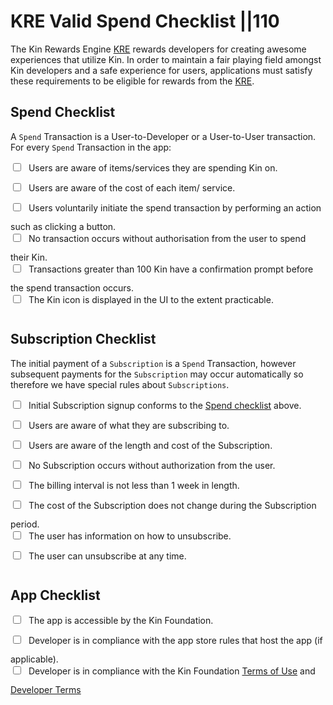 # KRE Valid Spend Checklist ||110

The Kin Rewards Engine [KRE](/docs/the-kre-explained/) rewards developers for creating awesome experiences that utilize Kin. In order to maintain a fair playing field amongst Kin developers and a safe experience for users, applications must satisfy these requirements to be eligible for rewards from the [KRE](/docs/the-kre-explained/).

## Spend Checklist

A `Spend` Transaction is a User-to-Developer or a User-to-User transaction. For every `Spend` Transaction in the app:

<div>
  <input style="margin-right: 0.5rem; margin-bottom: 1rem;" type="checkbox" id="accessible" name="accessible" value="accessible">
  <label for="accessible">Users are aware of items/services they are spending Kin on.</label></br>
  <input style="margin-right: 0.5rem; margin-bottom: 1rem;" type="checkbox" id="compliant" name="compliant" value="compliant">
  <label for="compliant">Users are aware of the cost of each item/ service.</label></br>
  <input style="margin-right: 0.5rem; margin-bottom: 1rem;" type="checkbox" id="terms" name="terms" value="terms">
  <label for="terms">Users voluntarily initiate the spend transaction by performing an action such as clicking a button.</label></br>
  <input style="margin-right: 0.5rem; margin-bottom: 1rem;" type="checkbox" id="accessible" name="accessible" value="accessible">
  <label for="accessible">No transaction occurs without authorisation from the user to spend their Kin.</label></br>
  <input style="margin-right: 0.5rem; margin-bottom: 1rem;" type="checkbox" id="compliant" name="compliant" value="compliant">
  <label for="compliant">Transactions greater than 100 Kin have a confirmation prompt before the spend transaction occurs.</label></br>
  <input style="margin-right: 0.5rem; margin-bottom: 1rem;" type="checkbox" id="terms" name="terms" value="terms">
  <label for="terms">The Kin icon is displayed in the UI to the extent practicable.</label></br>
</div>

## Subscription Checklist

The initial payment of a `Subscription` is a `Spend` Transaction, however subsequent payments for the `Subscription` may occur automatically so therefore we have special rules about `Subscriptions`.

<div>
  <input style="margin-right: 0.5rem; margin-bottom: 1rem;" type="checkbox" id="accessible" name="accessible" value="accessible">
  <label for="accessible">Initial Subscription signup conforms to the <a href="/docs/transaction-guide/#spend-checklist">Spend checklist</a> above.</label></br>
  <input style="margin-right: 0.5rem; margin-bottom: 1rem;" type="checkbox" id="compliant" name="compliant" value="compliant">
  <label for="compliant">Users are aware of what they are subscribing to.</label></br>
  <input style="margin-right: 0.5rem; margin-bottom: 1rem;" type="checkbox" id="terms" name="terms" value="terms">
  <label for="terms">Users are aware of the length and cost of the Subscription.</label></br>
  <input style="margin-right: 0.5rem; margin-bottom: 1rem;" type="checkbox" id="accessible" name="accessible" value="accessible">
  <label for="accessible">No Subscription occurs without authorization from the user.</label></br>
  <input style="margin-right: 0.5rem; margin-bottom: 1rem;" type="checkbox" id="compliant" name="compliant" value="compliant">
  <label for="compliant">The billing interval is not less than 1 week in length.</label></br>
  <input style="margin-right: 0.5rem; margin-bottom: 1rem;" type="checkbox" id="terms" name="terms" value="terms">
  <label for="terms">The cost of the Subscription does not change during the Subscription period.</label></br>
  <input style="margin-right: 0.5rem; margin-bottom: 1rem;" type="checkbox" id="compliant" name="compliant" value="compliant">
  <label for="compliant">The user has information on how to unsubscribe.</label></br>
  <input style="margin-right: 0.5rem; margin-bottom: 1rem;" type="checkbox" id="terms" name="terms" value="terms">
  <label for="terms">The user can unsubscribe at any time.</label>
</div>

## App Checklist

<div>
  <input style="margin-right: 0.5rem; margin-bottom: 1rem;" type="checkbox" id="accessible" name="accessible" value="accessible">
  <label for="accessible">The app is accessible by the Kin Foundation.</label></br>
  <input style="margin-right: 0.5rem; margin-bottom: 1rem;" type="checkbox" id="compliant" name="compliant" value="compliant">
  <label for="compliant">Developer is in compliance with the app store rules that host the app (if applicable).</label></br>
  <input style="margin-right: 0.5rem; margin-bottom: 1rem;" type="checkbox" id="terms" name="terms" value="terms">
  <label for="terms">Developer is in compliance with the Kin Foundation <a href="https://kin.org/terms-and-conditions/">Terms of Use</a> and <a href="https://kin.org/kin-developer-terms/">Developer Terms</a></label>
</div>
